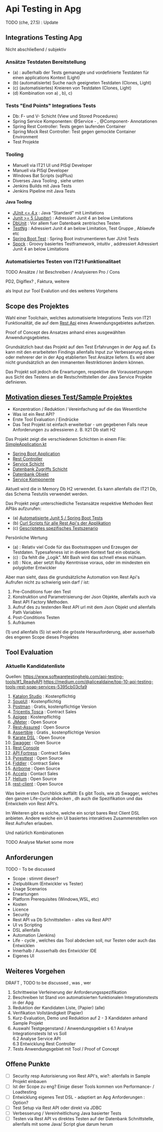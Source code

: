 # Api Testing in Apg

TODO (che, 27.5) : Update

## Integrations Testing Apg

Nicht abschließend / subjektiv

### Ansätze Testdaten Bereitstellung
- (a) : außerhalb der Tests gemanagte und vordefinierte Testdaten für
  einen applications Kontext (Light)
- (b) (automatisierte) Suche nach geeigneten Testdaten (Clones, Light)
- (c) (automatisiertes) Kreieren von Testdaten (Clones,
  Light)
- (d) Kombination von a) , b), c)

### Tests "End Points" Integrations Tests

- Db: F- und V- Schicht (View und Stored Procedures)
- Spring Service Komponenten: @Service - , @Component- Annotationen
- Spring Rest Controller: Tests gegen laufenden Container
- Spring Mock Rest Controller: Test gegen gemockte Container Environment
- Test Projekte

### Tooling

- Manuell via IT21 UI und PlSql Developer
- Manuell via PlSql Developer
- Windows Bat Scripts (sqlPlus)
- Diverses Java Tooling , siehe unten
- Jenkins Builds mit Java Tests
- Jenkins Pipeline mit Java Tests

#### Java Tooling

- [JUnit <= 4.x](https://junit.org/junit4/) : Java "Standard" mit
  Limitations
- [Junit >= 5 (Jupiter)](https://junit.org/junit5/) : Adressiert Junit 4
  an below Limitations
- [DbUnit](http://dbunit.sourceforge.net) : Vor allem fuer Datenbank
  zentrisches Testen
- [TestNg](https://testng.org/doc/) : Adressiert Junit 4 an below
  Limitation, Test Gruppe , Ablaeufe etc
- [Spring Boot Test](https://spring.io/guides/gs/testing-web/) : Spring Boot instrumentieren fuer JUnit Tests
- [Spock](https://spockframework.org) : Groovy basiertes Testframework,
  intuitiv , addressiert Adressiert Junit 4  an below Limitations

### Automatisiertes Testen von IT21 Funktionalitaet

TODO Ansätze / Ist Beschreiben / Analysieren Pro / Cons

PD2, Digiflex? , Faktura, weitere

als Input zur Tool Evalution und des weiteres Vorgehens

## Scope des Projektes

Wahl einer Toolchain, welches automatisierte Integrations Tests von IT21
Funktionalität, die auf dem [Rest Api](https://restfulapi.net) eines
Anwendungsgebietes aufsetzen.

Proof of Concept des Ansatzes anhand eines ausgewählten
Anwendungsgebietes.

Grundsätzlich baut das Projekt auf den Test Erfahrungen in der Apg auf.
Es kann mit den erarbeiteten Findings allenfalls Input zur Verbesserung
eines oder mehrerer der in der Apg etablierten Test Ansätze liefern. Es
wird aber nicht grundsätzlich an den immanenten Restriktionen
ändern können.

Das Projekt soll jedoch die Erwartungen, respektive die Voraussetzungen
aus Sicht des Testens an die Restschnittstellen der Java Service
Projekte definieren.

## [Motivation dieses Test/Sample Projektes](https://github.com/chhex/api-testing-samples2.git)

- Konzentration / Reduktion / Vereinfachung auf die das Wesentliche
- Was ist ein Rest API?
- Erste Tool Evaluation / Eindrücke
- Das Test Projekt ist einfach erweiterbar - um gegebenen Falls neue
  Anforderungen zu adressieren z. B. It21 Db statt H2

Das Projekt zeigt die verschiedenen Schichten in einem File:
[SimpleApplication.kt](.)

- [Spring Boot Application](.)
- [Rest Controller](.)
- [Service Schicht](.)
- [Datenbank Zugriffs Schicht](.)
- [Datenbank Objekt](.)
- [Service Komponente](.)

Aktuell wird die in Memory Db H2 verwendet. Es kann allenfalls die IT21
Db, das Schema Testutils verwendet werden.

Das Projekt zeigt unterschiedliche Testansätze respektive Methoden
Rest APIäs aufzurufen:

- (a) [Automatisierte Junit 5 / Spring Boot Tests](.)
- (b) [Curl Scripts für alle Rest Api's der Applikation](.)
- (c) [Gescriptetes spezifisches Testszenario](.)

Persönliche Wertung
- (a) : Relativ viel Code für das Bootsstrappen und Erzeugen der
  Testdaten. Typesafeness ist in diesem Kontext fast ein obstacle.
- (c) : Da fehlt die „Logik". Mit Bash wird das schnell etwas mühsam.
- (d) : Nice, aber setzt Ruby Kenntnisse voraus, oder im mindesten ein
  polyglotter Entwickler

Aber man sieht, dass die grundsätzliche Automation von Rest Api's Aufrufen nicht zu
schwierig sein darf / ist:

1. Pre-Conditions fuer den Test
2. Konstruktion und Parametrisierung der Json Objekte, allenfalls auch via
Rest API Factory Methoden.
3. Aufruf des zu testenden Rest API url mit dem Json Objekt und allenfalls Path Variablen
4. Post-Conditions Testen
5. Aufräumen

(1) und allenfalls (5) ist wohl die grösste Herausforderung, aber ausserhalb des engeren Scope dieses Projektes

## Tool Evaluation

###  Aktuelle Kandidatenliste

Quellen:
https://www.softwaretestinghelp.com/api-testing-tools/#1_ReadyAPI
https://medium.com/@alicealdaine/top-10-api-testing-tools-rest-soap-services-5395cb03cfa9

1. [Katalon Studio](https://www.katalon.com) : Kostenpflichtig
2. [SoupUI](https://www.soapui.org) : Kostenpflichtig
3. [Postman](https://www.postman.com) : Gratis, kostenpflichtige Version
4. [Tricentis Tosca](https://www.tricentis.com/products/) : Contract
   Sales
5. [Apigee](https://cloud.google.com/apigee/) : Kostenpflichtig
6. [JMeter](https://jmeter.apache.org) : Open Source
7. [Rest-Assured](https://rest-assured.io) : Open Source
8. [Assertible](https://assertible.com) : Gratis , kostenpflichtige Version
9. [Karate DSL](https://github.com/intuit/karate) : Open Source
10. [Swagger](https://swagger.io/) : Open Source
11. [Rest Console](https://github.com/ahmadnassri/restconsole)
12. [API Fortress](https://apifortress.com) : Contract Sales
13. [Pyresttest](https://github.com/svanoort/pyresttest) : Open Source
14. [Fiddler](https://www.telerik.com/fiddler) : Contract Sales
15. [Airborne](https://github.com/brooklynDev/airborne) : Open Source
16. [Accelq](https://www.accelq.com) : Contact Sales
17. [Helium](https://github.com/stanfy/helium) : Open Source
18. [rest-client](https://github.com/rest-client/rest-client) : Open
    Source

Was beim ersten Durchblick auffällt: Es gibt Tools, wie zb Swagger,
welches den ganzen Life-cycle abdecken , dh auch die Spezifikation und
das Entwickeln von Rest API's.

Im Weiteren gibt es solche, welche ein script bares Rest Client DSL
anbieten. Andere welche ein UI basiertes interaktives Zusammenstellen
von Rest Aufrufen erlauben.

Und natürlich Kombinationen

TODO Analyse Market some more

## Anforderungen

TODO - To be discussed
- Scope : stimmt dieser?
- Zielpublikum (Entwickler vs Tester)
- Usage Scenarios
- Erwartungen
- Platform Prerequisites (Windows,WSL, etc)
- Kosten
- Licence
- Security
- Rest API va Db Schnittstellen - alles via Rest API?
- UI vs Scripting
- DSL allenfalls
- Automation (Jenkins)
- Life - cycle , welches das Tool abdecken soll, nur Testen oder auch
  das Entwicklen
- Innerhalb / Ausserhalb des Entwickler IDE
- Eigenes UI


## Weiteres Vorgehen

DRAFT , TODO to be discussed , was , wer

1. Schrittweise Verfeinerung der Anforderungsspezifikation
2. Beschreiben Ist Stand von automatisierten funktionalen
   Integrationstests in der Apg
3. Reduktion der Kandidaten Liste, (Papier) (alle)
4. Verifikation Vollständigkeit (Papier)
5. Kurz-Evaluation, Demo und Reduktion auf 2 - 3 Kandidaten anhand
   Sample Projekt
6. Auswahl Testgegenstand / Anwendungsgebiet s 6.1 Analyse
   Integrationstests Ist vs Soll  
   6.2 Analyse Service API  
   6.3 Entwicklung Rest Controller
7. Tests Anwendungsgebiet mit Tool / Proof of Concept

## Offene Punkte

- [ ] Security resp Autorisierung von Rest API's, wie?: allenfalls in
      Sample Projekt einbauen
- [ ] Ist der Scope zu eng? Einige dieser Tools kommen von Performance- / Loadtesting
- [ ] Entwicklung eigenes Test DSL - adaptiert an Apg Anforderungen :
      Option?
- [ ] Test Setup via Rest API oder direkt via JDBC
- [ ] Verbesserung / Vereinheitlichung Java basierter Tests
- [ ] Testen via Rest API vs direktes Testen auf der Datenbank
      Schnittstelle, allenfalls mit some Java/ Script glue darum herum
